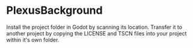 # PlexusBackground

Install the project folder in Godot by scanning its location. Transfer it to another project by copying the LICENSE and TSCN files into your project within it's own folder.
